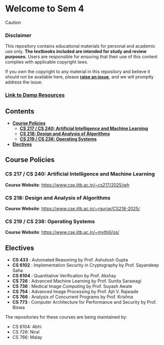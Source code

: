 # Welcome to Sem 4

> [!CAUTION]
>
> ### Disclaimer
>
> This repository contains educational materials for personal and academic use only.
> **The textbooks included are intended for study and review purposes.**
> Users are responsible for ensuring that their use of this content complies with applicable copyright laws.
>
> If you own the copyright to any material in this repository and believe it should not be available here,
> please [**raise an issue**](https://github.com/MalayKedia/Sem_4/issues), and we will promptly address the issue.

### [Link to Damp Resources](https://iitbacin.sharepoint.com/:f:/s/DAMP_Resources_CSE/EmdYbWG7Y4tAhZ8izig5k5kBtvgFoi8SFLluyZTfgFWuOw)


## Contents

- [**Course Policies**](#course-policies)
	- [**CS 217 / CS 240: Artificial Intelligence and Machine Learning**](#cs-217--cs-240-artificial-intelligence-and-machine-learning)
	- [**CS 218: Design and Analysis of Algorithms**](#cs-218-design-and-analysis-of-algorithms)
	- [**CS 219 / CS 236: Operating Systems**](#cs-219--cs-236-operating-systems)
- [**Electives**](#electives)

## Course Policies

### CS 217 / CS 240: Artificial Intelligence and Machine Learning

**Course Website**: https://www.cse.iitb.ac.in/~cs217/2025/wh

### CS 218: Design and Analysis of Algorithms

**Course Website**: https://www.cse.iitb.ac.in/~rgurjar/CS218-2025/

### CS 219 / CS 236: Operating Systems

**Course Website**: https://www.cse.iitb.ac.in/~mythili/os/


## Electives

- **CS 433** : Automated Reasoning by Prof. Ashutosh Gupta
- **CS 6102** : Implementation Security in Cryptography by Prof. Sayandeep Saha
- **CS 6104** : Quantitative Verification by Prof. Akshay
- **CS 726** : Advanced Machine Learning by Prof. Sunita Sarawagi
- **CS 736** : Medical Image Computing by Prof. Suyash Awate
- **CS 754** : Advanced Image Processing by Prof. Ajit V. Rajwade
- **CS 766** : Analysis of Concurrent Programs​ by Prof. Krishna
- **CS 773** : Computer Architecture for Performance and Security by Prof. Biswa

The repositories for these courses are being maintained by:

- CS 6104: Abhi
- CS 726: Niral
- CS 766: Malay
